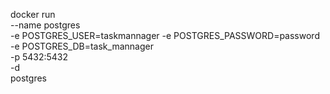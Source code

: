 docker run \
    --name postgres \
    -e POSTGRES_USER=taskmannager
    -e POSTGRES_PASSWORD=password \
    -e POSTGRES_DB=task_mannager \
    -p 5432:5432 \
    -d \
    postgres